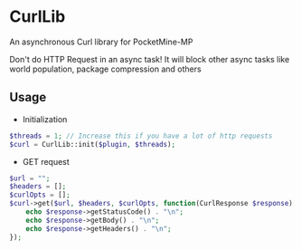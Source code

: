 # CurlLib
An asynchronous Curl library for PocketMine-MP

Don't do HTTP Request in an async task! It will block other async tasks like world population, package compression and others

## Usage
- Initialization
```php
$threads = 1; // Increase this if you have a lot of http requests
$curl = CurlLib::init($plugin, $threads);
```
- GET request
```php
$url = "";
$headers = [];
$curlOpts = [];
$curl->get($url, $headers, $curlOpts, function(CurlResponse $response) {
    echo $response->getStatusCode() . "\n";
    echo $response->getBody() . "\n";
    echo $response->getHeaders() . "\n";
});
```
